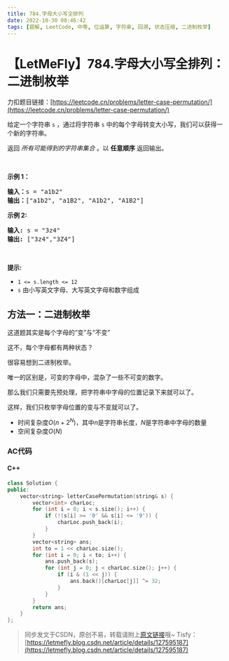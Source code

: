 ```yaml
---
title: 784.字母大小写全排列
date: 2022-10-30 08:46:42
tags: [题解, LeetCode, 中等, 位运算, 字符串, 回溯, 状态压缩, 二进制枚举]
---
```


# 【LetMeFly】784.字母大小写全排列：二进制枚举

力扣题目链接：[https://leetcode.cn/problems/letter-case-permutation/](https://leetcode.cn/problems/letter-case-permutation/)

<p>给定一个字符串&nbsp;<code>s</code>&nbsp;，通过将字符串&nbsp;<code>s</code>&nbsp;中的每个字母转变大小写，我们可以获得一个新的字符串。</p>

<p>返回 <em>所有可能得到的字符串集合</em> 。以 <strong>任意顺序</strong> 返回输出。</p>

<p>&nbsp;</p>

<p><strong>示例 1：</strong></p>

<pre>
<strong>输入：</strong>s = "a1b2"
<strong>输出：</strong>["a1b2", "a1B2", "A1b2", "A1B2"]
</pre>

<p><strong>示例 2:</strong></p>

<pre>
<strong>输入:</strong> s = "3z4"
<strong>输出:</strong> ["3z4","3Z4"]
</pre>

<p>&nbsp;</p>

<p><strong>提示:</strong></p>

<ul>
	<li><code>1 &lt;= s.length &lt;= 12</code></li>
	<li><code>s</code>&nbsp;由小写英文字母、大写英文字母和数字组成</li>
</ul>


    
## 方法一：二进制枚举

这道题其实是每个字母的“变”与“不变”

这不，每个字母都有两种状态？

很容易想到二进制枚举。

唯一的区别是，可变的字母中，混杂了一些不可变的数字。

那么我们只需要先预处理，把字符串中字母的位置记录下来就可以了。

这样，我们只枚举字母位置的变与不变就可以了。

+ 时间复杂度$O(n + 2^N)$，其中$n$是字符串长度，$N$是字符串中字母的数量
+ 空间复杂度$O(N)$

### AC代码

#### C++

```cpp
class Solution {
public:
    vector<string> letterCasePermutation(string& s) {
        vector<int> charLoc;
        for (int i = 0; i < s.size(); i++) {
            if (!(s[i] >= '0' && s[i] <= '9')) {
                charLoc.push_back(i);
            }
        }
        vector<string> ans;
        int to = 1 << charLoc.size();
        for (int i = 0; i < to; i++) {
            ans.push_back(s);
            for (int j = 0; j < charLoc.size(); j++) {
                if (i & (1 << j)) {
                    ans.back()[charLoc[j]] ^= 32;
                }
            }
        }
        return ans;
    }
};
```

> 同步发文于CSDN，原创不易，转载请附上[原文链接](https://leetcode.letmefly.xyz/2022/10/30/LeetCode%200784.%E5%AD%97%E6%AF%8D%E5%A4%A7%E5%B0%8F%E5%86%99%E5%85%A8%E6%8E%92%E5%88%97/)哦~
> Tisfy：[https://letmefly.blog.csdn.net/article/details/127595187](https://letmefly.blog.csdn.net/article/details/127595187)
